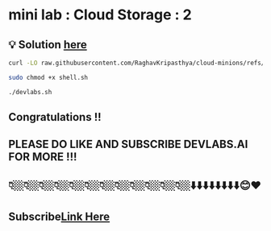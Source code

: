 # mini lab : Cloud Storage : 2

## 💡 Solution [here]()

```bash
curl -LO raw.githubusercontent.com/RaghavKripasthya/cloud-minions/refs/heads/main/Mini%20lab%20Cloud%20Storage%202/devlabs.sh

sudo chmod +x shell.sh

./devlabs.sh
```

## Congratulations !!
## PLEASE DO LIKE AND SUBSCRIBE DEVLABS.AI FOR MORE !!!
## 👇🏼👇🏼👇🏼👇🏼👇🏼👇🏼👇🏼👇🏼👇🏼👇🏼👇🏼👇🏼⬇️⬇️⬇️⬇️⬇️⬇️⬇️⬇️😊❤️
## Subscribe[Link Here]()
